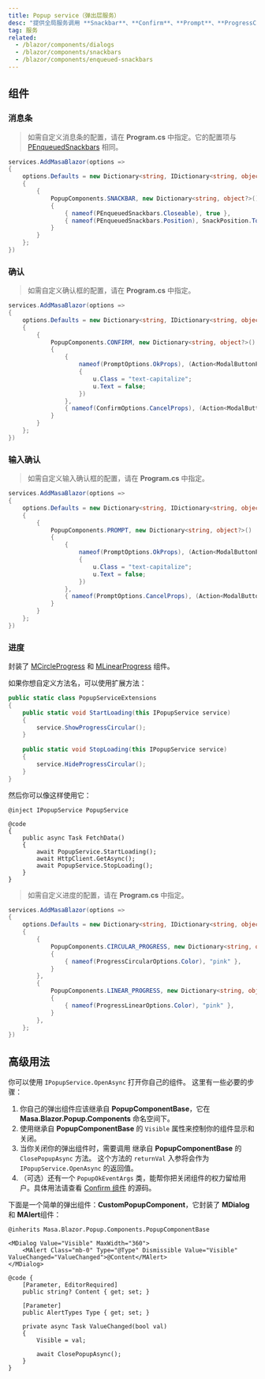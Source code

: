 ```yaml
---
title: Popup service（弹出层服务）
desc: "提供全局服务调用 **Snackbar**、**Confirm**、**Prompt**、**ProgressCircular** 和 **ProgressLinear**  弹出层组件。"
tag: 服务
related:
  - /blazor/components/dialogs
  - /blazor/components/snackbars
  - /blazor/components/enqueued-snackbars
---
```


## 组件

### 消息条

<masa-example file="Examples.components.popup_service.Snackbar"></masa-example>

> 如需自定义消息条的配置，请在 **Program.cs** 中指定。它的配置项与 [PEnqueuedSnackbars](/blazor/components/enqueued-snackbars) 相同。

```cs
services.AddMasaBlazor(options => 
{
    options.Defaults = new Dictionary<string, IDictionary<string, object?>?>()
    {
        {
            PopupComponents.SNACKBAR, new Dictionary<string, object?>()
            {
                { nameof(PEnqueuedSnackbars.Closeable), true },
                { nameof(PEnqueuedSnackbars.Position), SnackPosition.TopRight }
            }
        }
    };
})
```

### 确认

<masa-example file="Examples.components.popup_service.Confirm"></masa-example>

> 如需自定义确认框的配置，请在 **Program.cs** 中指定。

```cs
services.AddMasaBlazor(options => 
{
    options.Defaults = new Dictionary<string, IDictionary<string, object?>?>()
    {
        {
            PopupComponents.CONFIRM, new Dictionary<string, object?>()
            {
                {
                    nameof(PromptOptions.OkProps), (Action<ModalButtonProps>)(u =>
                    {
                        u.Class = "text-capitalize";
                        u.Text = false;
                    })
                },
                { nameof(ConfirmOptions.CancelProps), (Action<ModalButtonProps>)(u => u.Class = "text-capitalize") },
            }
        }
    };
})
```

### 输入确认

<masa-example file="Examples.components.popup_service.Prompt"></masa-example>

> 如需自定义输入确认框的配置，请在 **Program.cs** 中指定。

```cs
services.AddMasaBlazor(options => 
{
    options.Defaults = new Dictionary<string, IDictionary<string, object?>?>()
    {
        {
            PopupComponents.PROMPT, new Dictionary<string, object?>()
            {
                {
                    nameof(PromptOptions.OkProps), (Action<ModalButtonProps>)(u =>
                    {
                        u.Class = "text-capitalize";
                        u.Text = false;
                    })
                },
                { nameof(PromptOptions.CancelProps), (Action<ModalButtonProps>)(u => u.Class = "text-capitalize") },
            }
        }
    };
})
```

### 进度

封装了 [MCircleProgress](/blazor/components/progress-circle) 和 [MLinearProgress](/blazor/components/progress-linear) 组件。

<masa-example file="Examples.components.popup_service.Progress"></masa-example>

如果你想自定义方法名，可以使用扩展方法：

```cs
public static class PopupServiceExtensions
{
    public static void StartLoading(this IPopupService service)
    {
        service.ShowProgressCircular();
    }
    
    public static void StopLoading(this IPopupService service)
    {
        service.HideProgressCircular();
    }
}
```

然后你可以像这样使用它：

```razor
@inject IPopupService PopupService

@code
{
    public async Task FetchData()
    {
        await PopupService.StartLoading();
        await HttpClient.GetAsync();
        await PopupService.StopLoading();
    }
}
```

> 如需自定义进度的配置，请在 **Program.cs** 中指定。

```cs
services.AddMasaBlazor(options => 
{
    options.Defaults = new Dictionary<string, IDictionary<string, object?>?>()
    {
        {
            PopupComponents.CIRCULAR_PROGRESS, new Dictionary<string, object?>()
            {
                { nameof(ProgressCircularOptions.Color), "pink" },
            }
        },
        {
            PopupComponents.LINEAR_PROGRESS, new Dictionary<string, object?>()
            {
                { nameof(ProgressLinearOptions.Color), "pink" },
            }
        },
    };
})
```

## 高级用法

你可以使用 `IPopupService.OpenAsync` 打开你自己的组件。
这里有一些必要的步骤：

1. 你自己的弹出组件应该继承自 **PopupComponentBase**，它在 **Masa.Blazor.Popup.Components** 命名空间下。
2. 使用继承自 **PopupComponentBase** 的 `Visible` 属性来控制你的组件显示和关闭。
3. 当你关闭你的弹出组件时，需要调用 继承自 **PopupComponentBase** 的 `ClosePopupAsync` 方法。 这个方法的 `returnVal` 入参将会作为 `IPopupService.OpenAsync` 的返回值。
4. （可选）还有一个 `PopupOkEventArgs` 类，能帮你把关闭组件的权力留给用户。具体用法请查看 [Confirm 组件](https://github.com/masastack/MASA.Blazor/blob/cc2e3178db40c0d6bacbe9b66f8e371afbe4cba2/src/Masa.Blazor/Popup/Components/Confirm/Confirm.razor.cs#L69) 的源码。

下面是一个简单的弹出组件：**CustomPopupComponent**，它封装了 **MDialog** 和 **MAlert**组件：

```razor
@inherits Masa.Blazor.Popup.Components.PopupComponentBase

<MDialog Value="Visible" MaxWidth="360">
    <MAlert Class="mb-0" Type="@Type" Dismissible Value="Visible" ValueChanged="ValueChanged">@Content</MAlert>
</MDialog>

@code {
    [Parameter, EditorRequired]
    public string? Content { get; set; }

    [Parameter]
    public AlertTypes Type { get; set; }

    private async Task ValueChanged(bool val)
    {
        Visible = val;

        await ClosePopupAsync();
    }
}
```

<masa-example file="Examples.components.popup_service.Advance"></masa-example>
